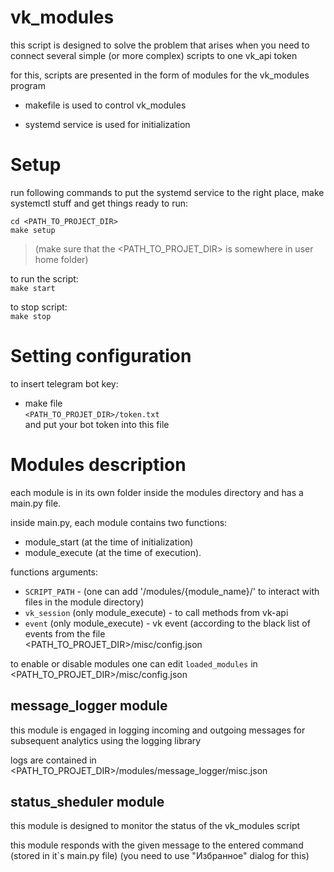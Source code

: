 # vk_modules
this script is designed to solve the problem that arises when you need to connect several simple (or more complex) scripts to one vk_api token

for this, scripts are presented in the form of modules for the vk_modules program

* makefile is used to control vk_modules

* systemd service is used for initialization

# Setup
run following commands to put the systemd service
to the right place, make systemctl stuff and get things ready to run:<br>

`cd <PATH_TO_PROJECT_DIR>`<br>
`make setup`
> (make sure that the <PATH_TO_PROJET_DIR> is somewhere in user home folder)

to run the script:<br>
`make start`

to stop script:<br>
`make stop`

# Setting configuration
to insert telegram bot key:

* make file <br>
`<PATH_TO_PROJET_DIR>/token.txt`<br>
and put your bot token into this file

# Modules description
each module is in its own folder inside the modules directory and has a main.py file.

inside main.py, each module contains two functions: 
* module_start (at the time of initialization) 
* module_execute (at the time of execution).

functions arguments:
* `SCRIPT_PATH` - (one can add '/modules/{module_name}/' to interact with files in the module directory)
* `vk_session` (only module_execute) - to call methods from vk-api
* `event` (only module_execute) - vk event (according to the black list of events from the file <br>
  <PATH_TO_PROJET_DIR>/misc/config.json
  
to enable or disable modules one can edit `loaded_modules` in <PATH_TO_PROJET_DIR>/misc/config.json
  
## message_logger module
this module is engaged in logging incoming and outgoing messages for subsequent analytics using the logging library

logs are contained in <PATH_TO_PROJET_DIR>/modules/message_logger/misc.json

## status_sheduler module
this module is designed to monitor the status of the vk_modules script

this module responds with the given message to the entered command (stored in it`s main.py file)
(you need to use "Избранное" dialog for this)




